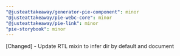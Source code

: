 ```yaml
---
"@justeattakeaway/generator-pie-component": minor
"@justeattakeaway/pie-webc-core": minor
"@justeattakeaway/pie-link": minor
"pie-storybook": minor
---
```


[Changed] - Update RTL mixin to infer dir by default and document
